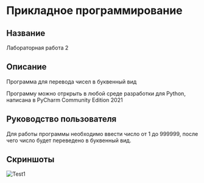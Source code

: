 # Прикладное программирование
## Название 
Лабораторная работа 2
## Описание
Программа для перевода чисел в буквенный вид

Программу можно отркрыть в любой среде разработки для Python, написана в PyCharm Community Edition 2021
## Руководство пользователя
Для работы программы необходимо ввести число от 1 до 999999, после чего число будет переведено в буквенный вид.
## Скриншоты
![Test1](https://imgur.com/a/jC5pCOB)
